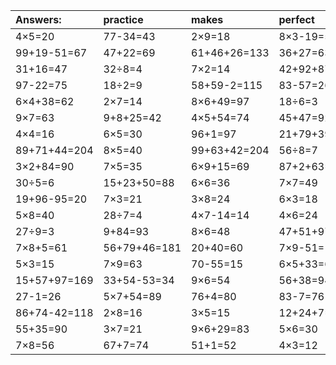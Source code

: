 | Answers: | practice | makes | perfect | ! |
| :--- | :--- | :--- | :--- | :--- |
| 4×5=20 | 77-34=43 | 2×9=18 | 8×3-19=5 | 35÷5=7 | 
| 99+19-51=67 | 47+22=69 | 61+46+26=133 | 36+27=63 | 6×4=24 | 
| 31+16=47 | 32÷8=4 | 7×2=14 | 42+92+87=221 | 2×6+15=27 | 
| 97-22=75 | 18÷2=9 | 58+59-2=115 | 83-57=26 | 87+5+4=96 | 
| 6×4+38=62 | 2×7=14 | 8×6+49=97 | 18÷6=3 | 76-65=11 | 
| 9×7=63 | 9+8+25=42 | 4×5+54=74 | 45+47=92 | 4÷2=2 | 
| 4×4=16 | 6×5=30 | 96+1=97 | 21+79+39=139 | 8×3=24 | 
| 89+71+44=204 | 8×5=40 | 99+63+42=204 | 56÷8=7 | 6+52+76=134 | 
| 3×2+84=90 | 7×5=35 | 6×9+15=69 | 87+2+63=152 | 26+17=43 | 
| 30÷5=6 | 15+23+50=88 | 6×6=36 | 7×7=49 | 4×8=32 | 
| 19+96-95=20 | 7×3=21 | 3×8=24 | 6×3=18 | 79-43=36 | 
| 5×8=40 | 28÷7=4 | 4×7-14=14 | 4×6=24 | 6×2=12 | 
| 27÷9=3 | 9+84=93 | 8×6=48 | 47+51+97=195 | 70-51=19 | 
| 7×8+5=61 | 56+79+46=181 | 20+40=60 | 7×9-51=12 | 50+7=57 | 
| 5×3=15 | 7×9=63 | 70-55=15 | 6×5+33=63 | 14+63=77 | 
| 15+57+97=169 | 33+54-53=34 | 9×6=54 | 56+38=94 | 25÷5=5 | 
| 27-1=26 | 5×7+54=89 | 76+4=80 | 83-7=76 | 3×6=18 | 
| 86+74-42=118 | 2×8=16 | 3×5=15 | 12+24+7=43 | 25-20=5 | 
| 55+35=90 | 3×7=21 | 9×6+29=83 | 5×6=30 | 8×8=64 | 
| 7×8=56 | 67+7=74 | 51+1=52 | 4×3=12 | 66+29=95 | 
